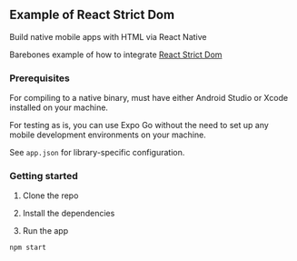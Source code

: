 ## Example of React Strict Dom

Build native mobile apps with HTML via React Native

Barebones example of how to integrate [React Strict Dom](https://github.com/facebook/react-strict-dom/tree/main)

### Prerequisites

For compiling to a native binary, must have either Android Studio or Xcode installed on your machine.

For testing as is, you can use Expo Go without the need to set up any mobile development environments on your machine.

See `app.json` for library-specific configuration.

### Getting started

1. Clone the repo

2. Install the dependencies

3. Run the app

```sh
npm start
```